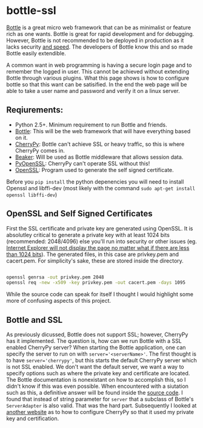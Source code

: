 # bottle-ssl

[Bottle][bottle] is a great micro web framework that can be as minimalist or
feature rich as one wants.  Bottle is great for rapid development and for
debugging. However, Bottle is not recommended to be deployed in production as it
lacks security [and speed][serverOptions].  The developers of Bottle know this
and so made Bottle easily extendible.

A common want in web programming is having a secure login page and to remember
the logged in user.  This cannot be achieved without extending Bottle through
various plugins.  What this page shows is how to configure bottle so that this
want can be satisified.  In the end the web page will be able to take a user
name and password and verify it on a linux server.

## Reqiurements:

- Python 2.5+.  Minimum requirement to run Bottle and friends.
- [Bottle][bottle]: This will be the web framework that will have everything based on it.
- [CherryPy][cherrypy]: Bottle can't achieve SSL or heavy traffic, so this is where CherryPy comes in.
- [Beaker][beaker]: Will be used as Bottle middleware that allows session data.
- [PyOpenSSL][pyopenssl]: CherryPy can't operate SSL without this!
- [OpenSSL][openssl]: Program used to generate the self signed certificate.

Before you `pip install` the python depenencies you will need to install
Openssl and libffi-dev (most likely with the command `sudo apt-get install
openssl libffi-dev`)

## OpenSSL and Self Signed Certificates

First the SSL certificate and private key are generated using OpenSSL.  It is
absolutley critical to generate a private key with at least 1024 bits
(recommended: 2048/4096) else you'll run into security or other issues (eg.
[Internet Explorer will not display the page no matter what if there are less
than 1024 bits][1024bit]).  The generated files, in this case are privkey.pem and
cacert.pem.  For simplicity's sake, these are stored inside the directory.

```bash

openssl genrsa -out privkey.pem 2048
openssl req -new -x509 -key privkey.pem -out cacert.pem -days 1095

```

While the source code can speak for itself I thought I would highlight some
more of confusing aspects of this project. 

## Bottle and SSL

As previously dicussed, Bottle does not support SSL; however, CherryPy has it
implemented.  The question is, how can we run Bottle with a SSL enabled CherryPy
server?  When starting the Bottle application, one can specify the server to run
on with `server='<serverName>'`.  The first thought is to have
`server='cherrypy'`, but this starts the default CherryPy server which is not
SSL enabled.  We don't want the default server, we want a way to specify options
such as where the private key and certificate are located.  The Bottle
documentation is nonexistant on how to accomplish this, so I didn't know if this
was even possible.  When encountered with a siutation such as this, a definitive
answer will be found inside the [source code][bottleGitHub].  I found that
instead of string parameter for `server` that a subclass of Bottle's
`ServerAdapter` is also valid.  That was the hard part. Subsequently I looked at
[another website][cherrypySSL] as to how to configure CherryPy so that it used
my private key and certification.

[bottle]: http://bottlepy.org/
[bottleGitHub]: https://github.com/defnull/bottle/blob/master/bottle.py
[cherrypy]: http://cherrypy.org/
[cherrypySSL]: http://webpy.org/cookbook/ssl
[beaker]: http://beaker.readthedocs.org/en/latest/
[pyopenssl]: https://launchpad.net/pyopenssl 
[openssl]: http://openssl.org/
[serverOptions]: http://bottlepy.org/docs/dev/deployment.html#server-options
[1024bit]: http://technet.microsoft.com/en-us/security/advisory/2661254
